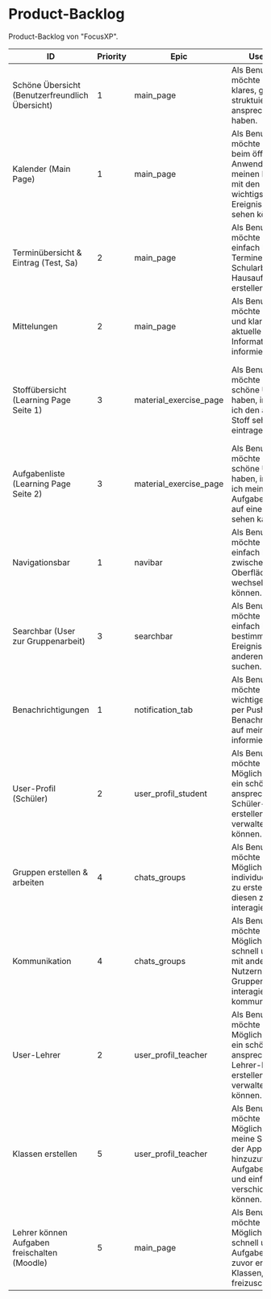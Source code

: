 
# **Product-Backlog**

Product-Backlog von "FocusXP".


| ID | Priority | Epic | User Story | COS | Effort |Status|Time|
| ---|------|------| -----------|-----|--------|-------|-------|
| Schöne Übersicht (Benutzerfreundlich Übersicht) | 1 | main_page | Als Benutzer möchte ich ein klares, gut struktuiertes und ansprechendes UI haben. | Dem Benutzer eine klar strukturierte und benutzerfreundliche Übersicht zur Verfügung stellen | awd | awd | awd |
| Kalender (Main Page) | 1 | main_page | Als Benutzer möchte ich direkt beim öffnen der Anwendung/App meinen Kalender mit den wichtigstens Ereignissen schnell sehen können | Dem Benutzer einen Kalender auf der main_page zur Verfügung stellen mit den wichtigstens Ereignissen. | awd | awd | awd |
| Terminübersicht & Eintrag (Test, Sa)  | 2 | main_page | Als Benutzer möchte ich es einfach haben, Termine wie Tests, Schularbeiten oder Hausaufgaben erstellen zu können | Dem Benutzer die Möglichkeit geben über einen Button schnell und einfach Ereignisse zu erstellen. | awd | awd | awd |
| Mittelungen | 2 | main_page | Als Benutzer möchte ich schnell und klar über aktuelle Informationen informiert werden | Den Benutzer über aktuelle Informationen informieren. | awd | awd | awd | awd |
| Stoffübersicht (Learning Page Seite 1) | 3 | material_exercise_page | Als Benutzer möchte ich eine schöne Übersicht haben, in welcher ich den aktuellen Stoff sehen und eintragen kann. | Dem Benutzer die Möglichkeit geben schnell und einfach aktuelle Aufgaben zu sehen und über einen Button welche hinzuzufügen. | awd | awd | awd |
| Aufgabenliste  (Learning Page Seite 2) | 3 | material_exercise_page | Als Benutzer möchte ich eine schöne Übersicht haben, in welcher ich meine aktuellen Aufgaben schnell auf einen Blick sehen kann. | Dem Benutzer die Möglichkeit geben alle Aufgaben auf einen Blick sehen zu können. | awd | awd | awd |
| Navigationsbar | 1 | navibar | Als Benutzer möchte ich es einfach haben zwischen den Oberflächen wechseln zu können. | Dem Benutzer eine schöne Navigation zur Verfügung stellen um die Oberflächen zu wechseln. | awd | awd | awd |
| Searchbar (User zur Gruppenarbeit) | 3 | searchbar | Als Benutzer möchte ich es einfach haben nach bestimmten Ereignissen oder anderen Nutzern zu suchen. | Dem Benutzer eine Searchbar geben wo er nach anderen Nutzern oder Ereignissen suchen kann. | awd | awd | awd |
| Benachrichtigungen | 1 | notification_tab | Als Benutzer möchte ich über wichtige Ereignisse per Push-Benachrichtigungen auf meinem Handy informiert werden. | Den Benutzer per Push-Benachrichtigung über anstehende Ereignisse informieren. | awd | awd | awd |
| User-Profil (Schüler) | 2 | user_profil_student | Als Benutzer möchte ich die Möglichkeit haben, ein schönes und ansprechendes Schüler-Profil erstellen und verwalten zu können. | Der Benutzer soll ein Profil einrichten und Eigenschaften selber einstellen können. | awd | awd | awd |
| Gruppen erstellen & arbeiten | 4 | chats_groups | Als Benutzer möchte ich die Möglichkeit haben, individuell Gruppen zu erstellen und mit diesen zu interagieren. | Der Benutzer soll über die Chat Funktion Gruppen erstellen können. | awd | awd | awd |
| Kommunikation | 4 | chats_groups | Als Benutzer möchte ich die Möglichkeit haben, schnell und einfach mit anderen Nutzern oder Gruppen zu interagieren und kommunizieren. | Der Benutzer soll über Chats mit anderen schreiben können. | awd | awd | awd |
| User-Lehrer | 2 | user_profil_teacher | Als Benutzer möchte ich die Möglichkeit haben, ein schönes und ansprechender Lehrer-Profil erstellen und verwalten zu können. | Der Benutzer soll ein Profil einrichten und Eigenschaften selber einstellen können. | awd | awd | awd |
| Klassen erstellen | 5 | user_profil_teacher | Als Benutzer möchte ich die Möglichkeit haben, meine Schüler in der App als Klasse hinzuzufügen, um Aufgaben direkt und einfach verschicken zu können. | Der Benutzer soll mit Lehrer Profil Klassen einrichten und damit interagieren können. | awd | awd | awd |
| Lehrer können Aufgaben freischalten (Moodle) | 5 | main_page | Als Benutzer möchte ich die Möglichkeit haben, schnell und einfach Aufgaben für meine zuvor erstellen Klassen, Aufgaben freizuschalten | Der Benutzer soll mit Lehrer Profil Aufgaben oder Ereignisse freischalten können. | awd | awd | awd |
